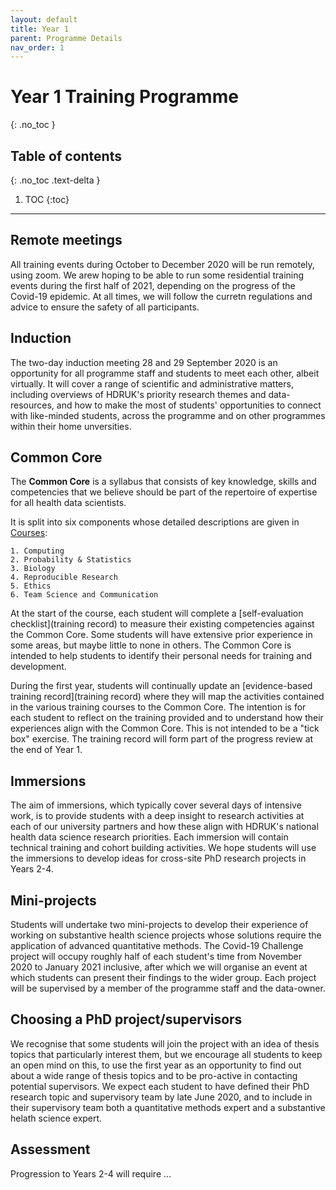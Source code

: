 ```yaml
---
layout: default
title: Year 1
parent: Programme Details
nav_order: 1
---
```


# Year 1 Training Programme
{: .no_toc }

## Table of contents
{: .no_toc .text-delta }

1. TOC
{:toc}

---

## Remote meetings

All training events during October to December 2020 will be run remotely, using zoom. We arew hoping to be able to run some residential training events during
the first half of 2021, depending on the progress of the Covid-19 epidemic. At all times, we will follow the curretn regulations and advice to ensure the safety of 
all participants.

## Induction

The two-day induction meeting 28 and 29 September 2020 is an opportunity for all programme staff and students to meet each other, albeit virtually. It will cover 
a range of scientific and administrative matters, including overviews of HDRUK's priority research themes and data-resources, and how to make the most of 
students' opportunities to connect with like-minded students, across the programme and on other programmes within their home unversities.

## Common Core

The **Common Core** is a syllabus that consists of key knowledge, skills and competencies that we believe should be part of the repertoire of expertise for all health data scientists. 

It is split into six components whose detailed descriptions are given in [Courses](courses.md):

	1. Computing
	2. Probability & Statistics
	3. Biology
	4. Reproducible Research
	5. Ethics
	6. Team Science and Communication 

At the start of the course, each student will complete a [self-evaluation checklist](training record) to measure their existing competencies against the Common Core. Some students will have extensive prior experience in some areas, but maybe little to none in others. The Common Core is intended to help students to identify their personal needs for training and development.

During the first year, students will continually update an [evidence-based training record](training record) where they will map the activities contained in the various training courses to the Common Core. The intention is for each student to reflect on the training provided and to understand how their experiences align with the Common Core. This is not intended to be a "tick box" exercise. The training record will form part of the progress review at the end of Year 1.

## Immersions 

The aim of immersions, which typically cover several days of intensive work, is to provide students with a deep insight to research activities at each of our university partners and how these align with HDRUK's national health data science research priorities. Each immersion will contain technical training and cohort building activities. We hope students will use the immersions to develop ideas for cross-site PhD research projects in Years 2-4.

## Mini-projects

Students will undertake two mini-projects to develop their experience of working on substantive health science projects whose solutions require the application of advanced quantitative methods. The Covid-19 Challenge project will occupy roughly half of each student's time from November 2020 to January 2021 inclusive, after which we will
organise an event 
at which students can present their findings to the wider group. Each project will be supervised by a member of the programme staff and the data-owner. 

## Choosing a PhD project/supervisors

We recognise that some students will join the project with an idea of thesis topics that particularly interest them, but we encourage all
students to keep an open mind on this, to use the first year as an opportunity to find out about a wide range of thesis topics and to be pro-active in contacting
potential supervisors. We expect each student to have defined their PhD research topic and supervisory team by late June 2020, and to include in their supervisory team
both a quantitative methods expert and a substantive helath science expert. 

## Assessment

Progression to Years 2-4 will require ...
